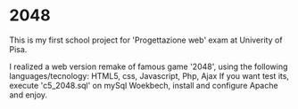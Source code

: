 # 2048
This is my first school project for 'Progettazione web' exam at Univerity of Pisa.

I realized a web version remake of famous game '2048', using the following languages/tecnology: HTML5, css, Javascript, Php, Ajax
If you want test its, execute 'c5_2048.sql' on mySql Woekbech, install and configure Apache and enjoy. 
